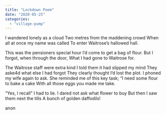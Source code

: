 ```yaml
---
title: "Lockdown Poem"
date: "2020-05-25"
categories: 
  - "village-pump"
---
```


I wandered lonely as a cloud Two metres from the maddening crowd When all at once my name was called To enter Waitrose’s hallowed hall.

This was the pensioners special hour I’d come to get a bag of flour. But I forgot, when through the door, What I had gone to Waitrose for.

The Waitrose staff were extra kind I told them it had slipped my mind They aske4d what else I had forgot They clearly thought I’d lost the plot. I phoned my wife again to ask. She reminded me of this key task; “I need some flour to bake a cake With all those eggs you made me take.

“Yes, I recall” I had to lie. I dared not ask what flower to buy But then I saw them next the tills A bunch of golden daffodils!

anon
